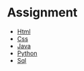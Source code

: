 # Assignment
<!DOCTYPE html>
<html lang="en">
<head>
    <meta charset="UTF-8">
    <meta http-equiv="X-UA-Compatible" content="IE=edge">
    <meta name="viewport" content="width=device-width, initial-scale=1.0">
    <title>Navigation Bar Bootstrap</title>
</head>
<body>
    <nav class="navabar navbar-expand-lg bg-dark">
    <div>
    <ul class="navbar-nav">
        <li class="nav-item">
            <a class="nav-link" href="">Html</a></li>
            <li class="nav-item">
                 <a class="nav-link" href="">Css</a> </li>
            <li class="nav-item"> 
                <a class="nav-link" href="">Java</a></li>
            <li class="nav-item">
                 <a class="nav-link" href="">Python</a></li>
            <li class="nav-item">
                <a class="nav-link" href="">Sql</a> </li>
    </ul>
</div>
</nav>
</body>
</html>
